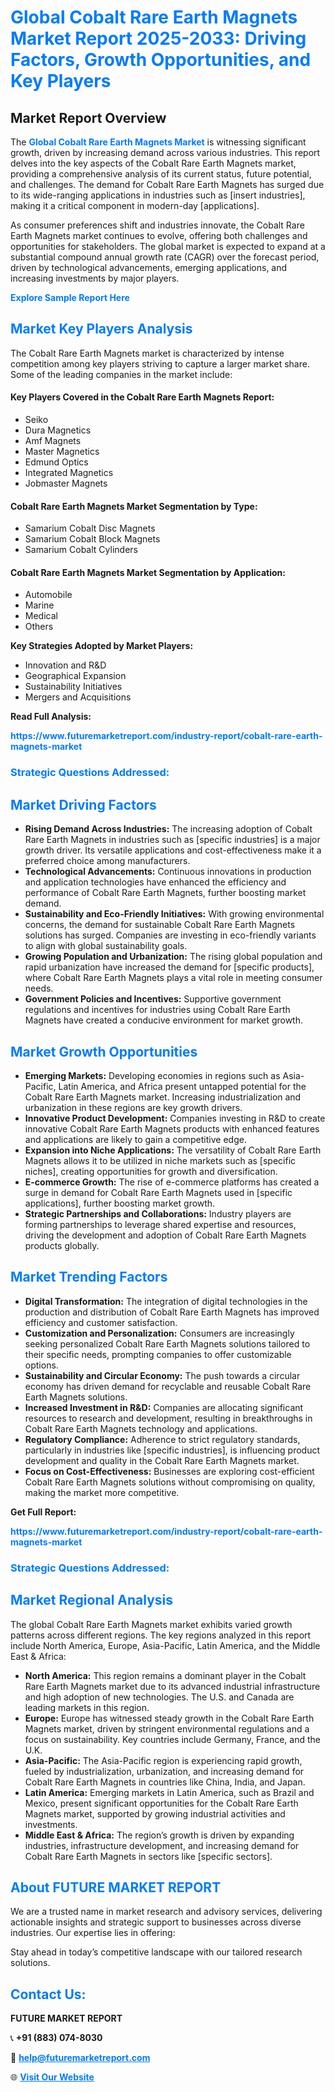 <h1 style="color: #007BFF;">Global Cobalt Rare Earth Magnets Market Report 2025-2033: Driving Factors, Growth Opportunities, and Key Players</h1>

<section id="overview">
<h2>Market Report Overview</h2>
<p>The <a href="https://www.futuremarketreport.com/industry-report/cobalt-rare-earth-magnets-market" style="color: #007BFF; text-decoration: none;"><strong>Global Cobalt Rare Earth Magnets Market</strong></a> is witnessing significant growth, driven by increasing demand across various industries. This report delves into the key aspects of the Cobalt Rare Earth Magnets market, providing a comprehensive analysis of its current status, future potential, and challenges. The demand for Cobalt Rare Earth Magnets has surged due to its wide-ranging applications in industries such as [insert industries], making it a critical component in modern-day [applications].</p>
<p>As consumer preferences shift and industries innovate, the Cobalt Rare Earth Magnets market continues to evolve, offering both challenges and opportunities for stakeholders. The global market is expected to expand at a substantial compound annual growth rate (CAGR) over the forecast period, driven by technological advancements, emerging applications, and increasing investments by major players.</p>
</section>

<section id="overview">
<p><a href="https://www.futuremarketreport.com/request-sample/reportId=30872" style="color: #007BFF; text-decoration: none;"><strong>Explore Sample Report Here</strong></a></p>
</section>

<section id="key-players">
<h2 style="color: #007BFF;">Market Key Players Analysis</h2>
<p>The Cobalt Rare Earth Magnets market is characterized by intense competition among key players striving to capture a larger market share. Some of the leading companies in the market include:</p>
<h4>Key Players Covered in the Cobalt Rare Earth Magnets Report:</h4>
<ul><li>Seiko</li><li>Dura Magnetics</li><li>Amf Magnets</li><li>Master Magnetics</li><li>Edmund Optics</li><li>Integrated Magnetics</li><li>Jobmaster Magnets</li></ul>
<h4>Cobalt Rare Earth Magnets Market Segmentation by Type:</h4>
<ul><li>Samarium Cobalt Disc Magnets</li><li>Samarium Cobalt Block Magnets</li><li>Samarium Cobalt Cylinders</li></ul>

<h4>Cobalt Rare Earth Magnets Market Segmentation by Application:</h4>
<ul><li>Automobile</li><li>Marine</li><li>Medical</li><li>Others</li></ul>
<p><strong>Key Strategies Adopted by Market Players:</strong></p>
<ul>
<li>Innovation and R&D</li>
<li>Geographical Expansion</li>
<li>Sustainability Initiatives</li>
<li>Mergers and Acquisitions</li>
</ul>
</section>

<section>
<p><strong>Read Full Analysis: </strong></p><a href="https://www.futuremarketreport.com/industry-report/cobalt-rare-earth-magnets-market" style="color: #007BFF; text-decoration: none;"><strong>https://www.futuremarketreport.com/industry-report/cobalt-rare-earth-magnets-market</strong></a>
<h3 style="color: #007BFF;">Strategic Questions Addressed:</h3>
</section>

<section id="driving-factors">
<h2 style="color: #007BFF;">Market Driving Factors</h2>
<ul>
<li><strong>Rising Demand Across Industries:</strong> The increasing adoption of Cobalt Rare Earth Magnets in industries such as [specific industries] is a major growth driver. Its versatile applications and cost-effectiveness make it a preferred choice among manufacturers.</li>
<li><strong>Technological Advancements:</strong> Continuous innovations in production and application technologies have enhanced the efficiency and performance of Cobalt Rare Earth Magnets, further boosting market demand.</li>
<li><strong>Sustainability and Eco-Friendly Initiatives:</strong> With growing environmental concerns, the demand for sustainable Cobalt Rare Earth Magnets solutions has surged. Companies are investing in eco-friendly variants to align with global sustainability goals.</li>
<li><strong>Growing Population and Urbanization:</strong> The rising global population and rapid urbanization have increased the demand for [specific products], where Cobalt Rare Earth Magnets plays a vital role in meeting consumer needs.</li>
<li><strong>Government Policies and Incentives:</strong> Supportive government regulations and incentives for industries using Cobalt Rare Earth Magnets have created a conducive environment for market growth.</li>
</ul>
</section>

<section id="growth-opportunities">
<h2 style="color: #007BFF;">Market Growth Opportunities</h2>
<ul>
<li><strong>Emerging Markets:</strong> Developing economies in regions such as Asia-Pacific, Latin America, and Africa present untapped potential for the Cobalt Rare Earth Magnets market. Increasing industrialization and urbanization in these regions are key growth drivers.</li>
<li><strong>Innovative Product Development:</strong> Companies investing in R&D to create innovative Cobalt Rare Earth Magnets products with enhanced features and applications are likely to gain a competitive edge.</li>
<li><strong>Expansion into Niche Applications:</strong> The versatility of Cobalt Rare Earth Magnets allows it to be utilized in niche markets such as [specific niches], creating opportunities for growth and diversification.</li>
<li><strong>E-commerce Growth:</strong> The rise of e-commerce platforms has created a surge in demand for Cobalt Rare Earth Magnets used in [specific applications], further boosting market growth.</li>
<li><strong>Strategic Partnerships and Collaborations:</strong> Industry players are forming partnerships to leverage shared expertise and resources, driving the development and adoption of Cobalt Rare Earth Magnets products globally.</li>
</ul>
</section>

<section id="trending-factors">
<h2 style="color: #007BFF;">Market Trending Factors</h2>
<ul>
<li><strong>Digital Transformation:</strong> The integration of digital technologies in the production and distribution of Cobalt Rare Earth Magnets has improved efficiency and customer satisfaction.</li>
<li><strong>Customization and Personalization:</strong> Consumers are increasingly seeking personalized Cobalt Rare Earth Magnets solutions tailored to their specific needs, prompting companies to offer customizable options.</li>
<li><strong>Sustainability and Circular Economy:</strong> The push towards a circular economy has driven demand for recyclable and reusable Cobalt Rare Earth Magnets solutions.</li>
<li><strong>Increased Investment in R&D:</strong> Companies are allocating significant resources to research and development, resulting in breakthroughs in Cobalt Rare Earth Magnets technology and applications.</li>
<li><strong>Regulatory Compliance:</strong> Adherence to strict regulatory standards, particularly in industries like [specific industries], is influencing product development and quality in the Cobalt Rare Earth Magnets market.</li>
<li><strong>Focus on Cost-Effectiveness:</strong> Businesses are exploring cost-efficient Cobalt Rare Earth Magnets solutions without compromising on quality, making the market more competitive.</li>
</ul>
</section>

<section>
<p><strong>Get Full Report: </strong></p><a href="https://www.futuremarketreport.com/industry-report/cobalt-rare-earth-magnets-market" style="color: #007BFF; text-decoration: none;"><strong>https://www.futuremarketreport.com/industry-report/cobalt-rare-earth-magnets-market</strong></a>
<h3 style="color: #007BFF;">Strategic Questions Addressed:</h3>
</section>


<section id="regional-analysis">
<h2 style="color: #007BFF;">Market Regional Analysis</h2>
<p>The global Cobalt Rare Earth Magnets market exhibits varied growth patterns across different regions. The key regions analyzed in this report include North America, Europe, Asia-Pacific, Latin America, and the Middle East & Africa:</p>
<ul>
<li><strong>North America:</strong> This region remains a dominant player in the Cobalt Rare Earth Magnets market due to its advanced industrial infrastructure and high adoption of new technologies. The U.S. and Canada are leading markets in this region.</li>
<li><strong>Europe:</strong> Europe has witnessed steady growth in the Cobalt Rare Earth Magnets market, driven by stringent environmental regulations and a focus on sustainability. Key countries include Germany, France, and the U.K.</li>
<li><strong>Asia-Pacific:</strong> The Asia-Pacific region is experiencing rapid growth, fueled by industrialization, urbanization, and increasing demand for Cobalt Rare Earth Magnets in countries like China, India, and Japan.</li>
<li><strong>Latin America:</strong> Emerging markets in Latin America, such as Brazil and Mexico, present significant opportunities for the Cobalt Rare Earth Magnets market, supported by growing industrial activities and investments.</li>
<li><strong>Middle East & Africa:</strong> The region’s growth is driven by expanding industries, infrastructure development, and increasing demand for Cobalt Rare Earth Magnets in sectors like [specific sectors].</li>
</ul>
</section>

<footer>
<h2 style="color: #007BFF;">About FUTURE MARKET REPORT</h2>
<p>We are a trusted name in market research and advisory services, delivering actionable insights and strategic support to businesses across diverse industries. Our expertise lies in offering:</p>

<p>Stay ahead in today’s competitive landscape with our tailored research solutions.</p>

<h2 style="color: #007BFF;">Contact Us:</h2>
<p><strong>FUTURE MARKET REPORT</strong></p>
<p>📞 <strong>+91 (883) 074-8030</strong></p>
<p>📧 <strong><a href="mailto:help@futuremarketreport.com" style="color: #007BFF;">help@futuremarketreport.com</a></strong></p>
<p>🌐 <strong><a href="https://www.futuremarketreport.com/" style="color: #007BFF;">Visit Our Website</a></strong></p>
</footer>